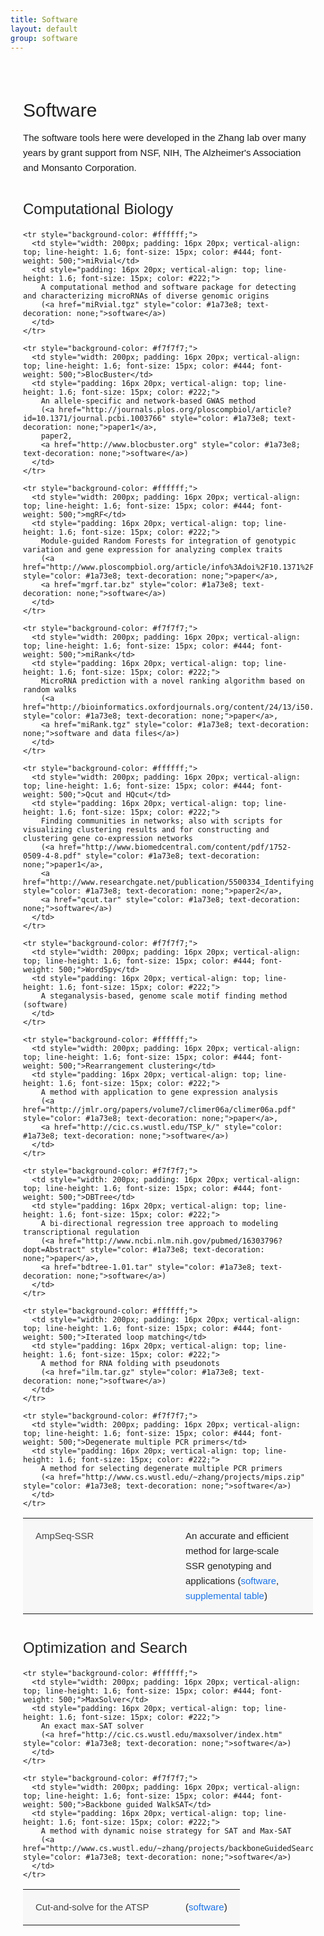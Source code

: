 ```yaml
---
title: Software
layout: default
group: software
---
```


<div style="padding: 20px;">
  <h1 style="font-size: 30px; font-weight: 500; margin-bottom: 15px; font-family: Arial, Helvetica, sans-serif; color: #222;">Software</h1>
  <p style="font-family: Arial, Helvetica, sans-serif; font-size: 15px; line-height: 1.6; margin-bottom: 30px;">The software tools here were developed in the Zhang lab over many years by grant support from NSF, NIH, The Alzheimer's Association and Monsanto Corporation.</p>

  <h2 style="font-size: 24px; margin-top: 40px; margin-bottom: 20px; font-family: Arial, Helvetica, sans-serif; color: #222; font-weight: 500;">Computational Biology</h2>
  
  <table style="width: 100%; border-collapse: collapse; margin-bottom: 30px; font-family: Arial, Helvetica, sans-serif;">
    <tr style="background-color: #f7f7f7;">
      <td style="width: 200px; padding: 16px 20px; vertical-align: top; line-height: 1.6; font-size: 15px; color: #444; font-weight: 500;">AmpSeq-SSR</td>
      <td style="padding: 16px 20px; vertical-align: top; line-height: 1.6; font-size: 15px; color: #222;">
        An accurate and efficient method for large-scale SSR genotyping and applications 
        (<a href="AmpSeq-SSR-scripts.zip" style="color: #1a73e8; text-decoration: none;">software</a>, 
        <a href="../SSR_ST2.pdf" style="color: #1a73e8; text-decoration: none;">supplemental table</a>)
      </td>
    </tr>
    
    <tr style="background-color: #ffffff;">
      <td style="width: 200px; padding: 16px 20px; vertical-align: top; line-height: 1.6; font-size: 15px; color: #444; font-weight: 500;">miRvial</td>
      <td style="padding: 16px 20px; vertical-align: top; line-height: 1.6; font-size: 15px; color: #222;">
        A computational method and software package for detecting and characterizing microRNAs of diverse genomic origins 
        (<a href="miRvial.tgz" style="color: #1a73e8; text-decoration: none;">software</a>)
      </td>
    </tr>
    
    <tr style="background-color: #f7f7f7;">
      <td style="width: 200px; padding: 16px 20px; vertical-align: top; line-height: 1.6; font-size: 15px; color: #444; font-weight: 500;">BlocBuster</td>
      <td style="padding: 16px 20px; vertical-align: top; line-height: 1.6; font-size: 15px; color: #222;">
        An allele-specific and network-based GWAS method 
        (<a href="http://journals.plos.org/ploscompbiol/article?id=10.1371/journal.pcbi.1003766" style="color: #1a73e8; text-decoration: none;">paper1</a>, 
        paper2, 
        <a href="http://www.blocbuster.org" style="color: #1a73e8; text-decoration: none;">software</a>)
      </td>
    </tr>
    
    <tr style="background-color: #ffffff;">
      <td style="width: 200px; padding: 16px 20px; vertical-align: top; line-height: 1.6; font-size: 15px; color: #444; font-weight: 500;">mgRF</td>
      <td style="padding: 16px 20px; vertical-align: top; line-height: 1.6; font-size: 15px; color: #222;">
        Module-guided Random Forests for integration of genotypic variation and gene expression for analyzing complex traits 
        (<a href="http://www.ploscompbiol.org/article/info%3Adoi%2F10.1371%2Fjournal.pcbi.1002956" style="color: #1a73e8; text-decoration: none;">paper</a>, 
        <a href="mgrf.tar.bz" style="color: #1a73e8; text-decoration: none;">software</a>)
      </td>
    </tr>
    
    <tr style="background-color: #f7f7f7;">
      <td style="width: 200px; padding: 16px 20px; vertical-align: top; line-height: 1.6; font-size: 15px; color: #444; font-weight: 500;">miRank</td>
      <td style="padding: 16px 20px; vertical-align: top; line-height: 1.6; font-size: 15px; color: #222;">
        MicroRNA prediction with a novel ranking algorithm based on random walks 
        (<a href="http://bioinformatics.oxfordjournals.org/content/24/13/i50.full" style="color: #1a73e8; text-decoration: none;">paper</a>, 
        <a href="miRank.tgz" style="color: #1a73e8; text-decoration: none;">software and data files</a>)
      </td>
    </tr>
    
    <tr style="background-color: #ffffff;">
      <td style="width: 200px; padding: 16px 20px; vertical-align: top; line-height: 1.6; font-size: 15px; color: #444; font-weight: 500;">Qcut and HQcut</td>
      <td style="padding: 16px 20px; vertical-align: top; line-height: 1.6; font-size: 15px; color: #222;">
        Finding communities in networks; also with scripts for visualizing clustering results and for constructing and clustering gene co-expression networks 
        (<a href="http://www.biomedcentral.com/content/pdf/1752-0509-4-8.pdf" style="color: #1a73e8; text-decoration: none;">paper1</a>, 
        <a href="http://www.researchgate.net/publication/5500334_Identifying_network_communities_with_a_high_resolution" style="color: #1a73e8; text-decoration: none;">paper2</a>, 
        <a href="qcut.tar" style="color: #1a73e8; text-decoration: none;">software</a>)
      </td>
    </tr>
    
    <tr style="background-color: #f7f7f7;">
      <td style="width: 200px; padding: 16px 20px; vertical-align: top; line-height: 1.6; font-size: 15px; color: #444; font-weight: 500;">WordSpy</td>
      <td style="padding: 16px 20px; vertical-align: top; line-height: 1.6; font-size: 15px; color: #222;">
        A steganalysis-based, genome scale motif finding method (software)
      </td>
    </tr>
    
    <tr style="background-color: #ffffff;">
      <td style="width: 200px; padding: 16px 20px; vertical-align: top; line-height: 1.6; font-size: 15px; color: #444; font-weight: 500;">Rearrangement clustering</td>
      <td style="padding: 16px 20px; vertical-align: top; line-height: 1.6; font-size: 15px; color: #222;">
        A method with application to gene expression analysis 
        (<a href="http://jmlr.org/papers/volume7/climer06a/climer06a.pdf" style="color: #1a73e8; text-decoration: none;">paper</a>, 
        <a href="http://cic.cs.wustl.edu/TSP_k/" style="color: #1a73e8; text-decoration: none;">software</a>)
      </td>
    </tr>
    
    <tr style="background-color: #f7f7f7;">
      <td style="width: 200px; padding: 16px 20px; vertical-align: top; line-height: 1.6; font-size: 15px; color: #444; font-weight: 500;">DBTree</td>
      <td style="padding: 16px 20px; vertical-align: top; line-height: 1.6; font-size: 15px; color: #222;">
        A bi-directional regression tree approach to modeling transcriptional regulation 
        (<a href="http://www.ncbi.nlm.nih.gov/pubmed/16303796?dopt=Abstract" style="color: #1a73e8; text-decoration: none;">paper</a>, 
        <a href="bdtree-1.01.tar" style="color: #1a73e8; text-decoration: none;">software</a>)
      </td>
    </tr>
    
    <tr style="background-color: #ffffff;">
      <td style="width: 200px; padding: 16px 20px; vertical-align: top; line-height: 1.6; font-size: 15px; color: #444; font-weight: 500;">Iterated loop matching</td>
      <td style="padding: 16px 20px; vertical-align: top; line-height: 1.6; font-size: 15px; color: #222;">
        A method for RNA folding with pseudonots 
        (<a href="ilm.tar.gz" style="color: #1a73e8; text-decoration: none;">software</a>)
      </td>
    </tr>
    
    <tr style="background-color: #f7f7f7;">
      <td style="width: 200px; padding: 16px 20px; vertical-align: top; line-height: 1.6; font-size: 15px; color: #444; font-weight: 500;">Degenerate multiple PCR primers</td>
      <td style="padding: 16px 20px; vertical-align: top; line-height: 1.6; font-size: 15px; color: #222;">
        A method for selecting degenerate multiple PCR primers 
        (<a href="http://www.cs.wustl.edu/~zhang/projects/mips.zip" style="color: #1a73e8; text-decoration: none;">software</a>)
      </td>
    </tr>
  </table>
  
  <h2 style="font-size: 24px; margin-top: 40px; margin-bottom: 20px; font-family: Arial, Helvetica, sans-serif; color: #222; font-weight: 500;">Optimization and Search</h2>
  
  <table style="width: 100%; border-collapse: collapse; margin-bottom: 30px; font-family: Arial, Helvetica, sans-serif;">
    <tr style="background-color: #f7f7f7;">
      <td style="width: 200px; padding: 16px 20px; vertical-align: top; line-height: 1.6; font-size: 15px; color: #444; font-weight: 500;">Cut-and-solve for the ATSP</td>
      <td style="padding: 16px 20px; vertical-align: top; line-height: 1.6; font-size: 15px; color: #222;">
        (<a href="http://www.cse.wustl.edu/~sclimer/i-right5.htm#download" style="color: #1a73e8; text-decoration: none;">software</a>)
      </td>
    </tr>
    
    <tr style="background-color: #ffffff;">
      <td style="width: 200px; padding: 16px 20px; vertical-align: top; line-height: 1.6; font-size: 15px; color: #444; font-weight: 500;">MaxSolver</td>
      <td style="padding: 16px 20px; vertical-align: top; line-height: 1.6; font-size: 15px; color: #222;">
        An exact max-SAT solver 
        (<a href="http://cic.cs.wustl.edu/maxsolver/index.htm" style="color: #1a73e8; text-decoration: none;">software</a>)
      </td>
    </tr>
    
    <tr style="background-color: #f7f7f7;">
      <td style="width: 200px; padding: 16px 20px; vertical-align: top; line-height: 1.6; font-size: 15px; color: #444; font-weight: 500;">Backbone guided WalkSAT</td>
      <td style="padding: 16px 20px; vertical-align: top; line-height: 1.6; font-size: 15px; color: #222;">
        A method with dynamic noise strategy for SAT and Max-SAT 
        (<a href="http://www.cs.wustl.edu/~zhang/projects/backboneGuidedSearch/bgwalksat/index.html" style="color: #1a73e8; text-decoration: none;">software</a>)
      </td>
    </tr>
  </table>
</div> 